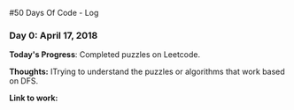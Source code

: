 #50 Days Of Code - Log

### Day 0: April 17, 2018

**Today's Progress**: Completed puzzles on Leetcode. 

**Thoughts:** ITrying to understand the puzzles or algorithms that work based on DFS. 

**Link to work:** 


